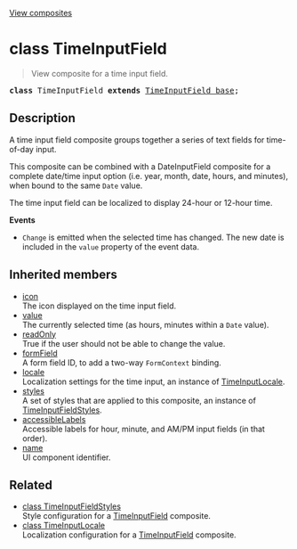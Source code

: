 [View composites](../index.md)

# class TimeInputField

> View composite for a time input field.

<pre class="docgen_signature"><b>class</b> TimeInputField <b>extends</b> <a href="TimeInputField_base.md">TimeInputField_base</a>;</pre>

## Description

A time input field composite groups together a series of text fields for time-of-day input.

This composite can be combined with a DateInputField composite for a complete date/time input option (i.e. year, month, date, hours, and minutes), when bound to the same `Date` value.

The time input field can be localized to display 24-hour or 12-hour time.

**Events**
- `Change` is emitted when the selected time has changed. The new date is included in the `value` property of the event data.

## Inherited members

- [<!--{ref:property}-->icon](TimeInputField_base_icon.md) \
    The icon displayed on the time input field.
- [<!--{ref:property}-->value](TimeInputField_base_value.md) \
    The currently selected time (as hours, minutes within a `Date` value).
- [<!--{ref:property}-->readOnly](TimeInputField_base_readOnly.md) \
    True if the user should not be able to change the value.
- [<!--{ref:property}-->formField](TimeInputField_base_formField.md) \
    A form field ID, to add a two-way `FormContext` binding.
- [<!--{ref:property}-->locale](TimeInputField_base_locale.md) \
    Localization settings for the time input, an instance of [TimeInputLocale](TimeInputLocale.md).
- [<!--{ref:property}-->styles](TimeInputField_base_styles.md) \
    A set of styles that are applied to this composite, an instance of [TimeInputFieldStyles](TimeInputFieldStyles.md).
- [<!--{ref:property}-->accessibleLabels](TimeInputField_base_accessibleLabels.md) \
    Accessible labels for hour, minute, and AM/PM input fields (in that order).
- [<!--{ref:property}-->name](TimeInputField_base_name.md) \
    UI component identifier.

## Related

- [<!--{ref:class}-->class TimeInputFieldStyles](TimeInputFieldStyles.md) \
    Style configuration for a [TimeInputField](TimeInputField.md) composite.
- [<!--{ref:class}-->class TimeInputLocale](TimeInputLocale.md) \
    Localization configuration for a [TimeInputField](TimeInputField.md) composite.